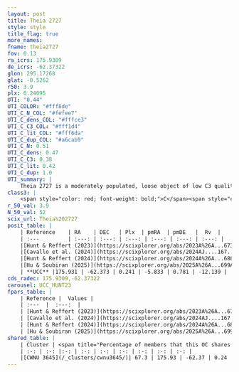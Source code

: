 ```yaml
---
layout: post
title: Theia 2727
style: style
title_flag: true
more_names: 
fname: theia2727
fov: 0.13
ra_icrs: 175.9309
de_icrs: -62.37322
glon: 295.17268
glat: -0.5262
r50: 3.9
plx: 0.24095
UTI: "0.44"
UTI_COLOR: "#fff8de"
UTI_C_N_COL: "#fefee7"
UTI_C_dens_COL: "#fffce3"
UTI_C_C3_COL: "#fff1d4"
UTI_C_lit_COL: "#fff6da"
UTI_C_dup_COL: "#a6cab9"
UTI_C_N: 0.51
UTI_C_dens: 0.47
UTI_C_C3: 0.38
UTI_C_lit: 0.42
UTI_C_dup: 1.0
UTI_summary: |
    Theia 2727 is a moderately populated, loose object of low C3 quality. It was recently reported in the literature. This object shares a significant percentage of members with a later reported entry.
class3: |
    <span style="color: red; font-weight: bold;">C</span><span style="color: #FFC300; font-weight: bold;">B</span>
r_50_val: 3.9
N_50_val: 52
scix_url: Theia%202727
posit_table: |
    | Reference    | RA    | DEC   | Plx  | pmRA  | pmDE   |  Rv  |
    | :---         | :---: | :---: | :---: | :---: | :---: | :---: |
    |[Hunt & Reffert (2023)](https://scixplorer.org/abs/2023A%26A...673A.114H) | 175.949 | -62.376 | 0.245 | -5.827 | 0.781 | -8.399 |
    |[Cavallo et al. (2024)](https://scixplorer.org/abs/2024AJ....167...12C) | 175.935 | -62.371 | 0.244 | -- | -- | -- |
    |[Hunt & Reffert (2024)](https://scixplorer.org/abs/2024A%26A...686A..42H) | 175.949 | -62.376 | 0.245 | -5.827 | 0.781 | -8.399 |
    |[Hu & Soubiran (2025)](https://scixplorer.org/abs/2025A%26A...699A.246H) | 175.935 | -62.37 | -- | -- | -- | -- |
    | **UCC** |175.931 | -62.373 | 0.241 | -5.833 | 0.781 | -12.139 | 
cds_radec: 175.9309,-62.37322
carousel: UCC_HUNT23
fpars_table: |
    | Reference |  Values |
    | :---  |  :---:  |
    | [Hunt & Reffert (2023)](https://scixplorer.org/abs/2023A%26A...673A.114H) | `AV50=2.682, diffAV50=2.357, MOD50=12.924, logAge50=8.147` |
    | [Cavallo et al. (2024)](https://scixplorer.org/abs/2024AJ....167...12C) | `AV50=2.39, dMod50=12.39, logAge50=8.83, [Fe/H]50=0.39` |
    | [Hunt & Reffert (2024)](https://scixplorer.org/abs/2024A%26A...686A..42H) | `MassJ=805.013` |
    | [Hu & Soubiran (2025)](https://scixplorer.org/abs/2025A%26A...699A.246H) | `MA22=-0.31, MA23f=-0.46, MA23g=-0.17, MK24=-0.18, MF24=-0.25` |
shared_table: |
    | Cluster | <span title="Percentage of members that this OC shares with the ones listed">%</span>   | RA   | DEC   | Plx   | pmRA  | pmDE  | Rv | UTI |
    | :-: | :-: |:-: | :-: | :-: | :-: | :-: | :-: | :-: |
    |[CWNU 3645](/_clusters/cwnu3645/)| 67.3 | 175.93 | -62.37 | 0.24 | -5.83 | 0.77 | -12.14 |0.0 |
---
```

